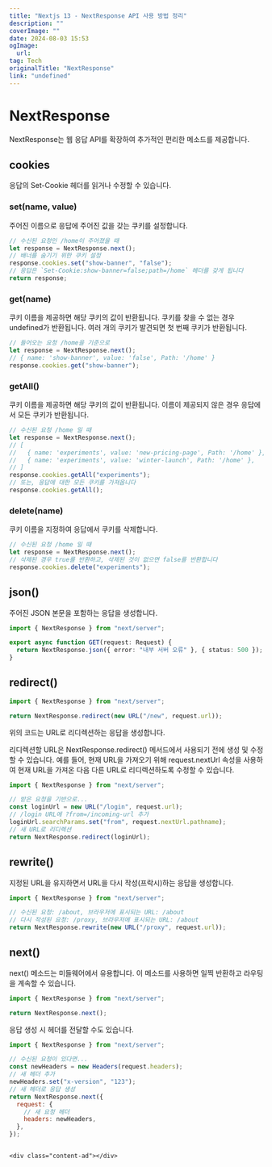 ```yaml
---
title: "Nextjs 13 - NextResponse API 사용 방법 정리"
description: ""
coverImage: ""
date: 2024-08-03 15:53
ogImage: 
  url: 
tag: Tech
originalTitle: "NextResponse"
link: "undefined"
---
```




# NextResponse

NextResponse는 웹 응답 API를 확장하여 추가적인 편리한 메소드를 제공합니다.

## cookies

응답의 Set-Cookie 헤더를 읽거나 수정할 수 있습니다.

<div class="content-ad"></div>

### set(name, value)

주어진 이름으로 응답에 주어진 값을 갖는 쿠키를 설정합니다.

```js
// 수신된 요청인 /home이 주어졌을 때
let response = NextResponse.next();
// 배너를 숨기기 위한 쿠키 설정
response.cookies.set("show-banner", "false");
// 응답은 `Set-Cookie:show-banner=false;path=/home` 헤더를 갖게 됩니다
return response;
```

### get(name)

<div class="content-ad"></div>

쿠키 이름을 제공하면 해당 쿠키의 값이 반환됩니다. 쿠키를 찾을 수 없는 경우 undefined가 반환됩니다. 여러 개의 쿠키가 발견되면 첫 번째 쿠키가 반환됩니다.

```js
// 들어오는 요청 /home을 기준으로
let response = NextResponse.next();
// { name: 'show-banner', value: 'false', Path: '/home' }
response.cookies.get("show-banner");
```

### getAll()

쿠키 이름을 제공하면 해당 쿠키의 값이 반환됩니다. 이름이 제공되지 않은 경우 응답에서 모든 쿠키가 반환됩니다.

<div class="content-ad"></div>

```js
// 수신된 요청 /home 일 때
let response = NextResponse.next();
// [
//   { name: 'experiments', value: 'new-pricing-page', Path: '/home' },
//   { name: 'experiments', value: 'winter-launch', Path: '/home' },
// ]
response.cookies.getAll("experiments");
// 또는, 응답에 대한 모든 쿠키를 가져옵니다
response.cookies.getAll();
```

### delete(name)

쿠키 이름을 지정하여 응답에서 쿠키를 삭제합니다.

```js
// 수신된 요청 /home 일 때
let response = NextResponse.next();
// 삭제된 경우 true를 반환하고, 삭제된 것이 없으면 false를 반환합니다
response.cookies.delete("experiments");
```

<div class="content-ad"></div>

## json()

주어진 JSON 본문을 포함하는 응답을 생성합니다.

```typescript
import { NextResponse } from "next/server";

export async function GET(request: Request) {
  return NextResponse.json({ error: "내부 서버 오류" }, { status: 500 });
}
```

## redirect()

<div class="content-ad"></div>

```js
import { NextResponse } from "next/server";

return NextResponse.redirect(new URL("/new", request.url));
```

위의 코드는 URL로 리디렉션하는 응답을 생성합니다.

리디렉션할 URL은 NextResponse.redirect() 메서드에서 사용되기 전에 생성 및 수정할 수 있습니다. 예를 들어, 현재 URL을 가져오기 위해 request.nextUrl 속성을 사용하여 현재 URL을 가져온 다음 다른 URL로 리디렉션하도록 수정할 수 있습니다.

```js
import { NextResponse } from "next/server";

// 받은 요청을 기반으로...
const loginUrl = new URL("/login", request.url);
// /login URL에 ?from=/incoming-url 추가
loginUrl.searchParams.set("from", request.nextUrl.pathname);
// 새 URL로 리디렉션
return NextResponse.redirect(loginUrl);
```

<div class="content-ad"></div>

## rewrite()

지정된 URL을 유지하면서 URL을 다시 작성(프락시)하는 응답을 생성합니다.

```js
import { NextResponse } from "next/server";

// 수신된 요청: /about, 브라우저에 표시되는 URL: /about
// 다시 작성된 요청: /proxy, 브라우저에 표시되는 URL: /about
return NextResponse.rewrite(new URL("/proxy", request.url));
```

## next()

<div class="content-ad"></div>

next() 메소드는 미들웨어에서 유용합니다. 이 메소드를 사용하면 일찍 반환하고 라우팅을 계속할 수 있습니다.

```js
import { NextResponse } from "next/server";

return NextResponse.next();
```

응답 생성 시 헤더를 전달할 수도 있습니다.

```js
import { NextResponse } from "next/server";

// 수신된 요청이 있다면...
const newHeaders = new Headers(request.headers);
// 새 헤더 추가
newHeaders.set("x-version", "123");
// 새 헤더로 응답 생성
return NextResponse.next({
  request: {
    // 새 요청 헤더
    headers: newHeaders,
  },
});
```

```

<div class="content-ad"></div>
```
